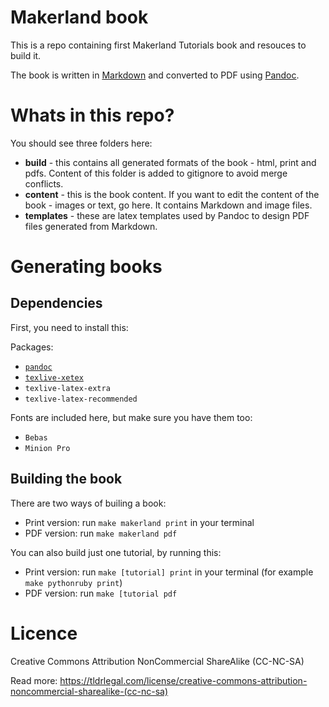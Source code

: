 Makerland book
==============

This is a repo containing first Makerland Tutorials book and resouces to build it. 

The book is written in [Markdown](http://daringfireball.net/projects/markdown/) and converted to PDF using [Pandoc](http://johnmacfarlane.net/pandoc/).


Whats in this repo?
===============

You should see three folders here:

- __build__ - this contains all generated formats of the book - html, print and pdfs. Content of this folder is added to gitignore to avoid merge conflicts.
- __content__ - this is the book content. If you want to edit the content of the book - images or text, go here. It contains Markdown and image files.
- __templates__ - these are latex templates used by Pandoc to design PDF files generated from Markdown.  


Generating books
===============

## Dependencies

First, you need to install this:

Packages:

- [`pandoc`](http://johnmacfarlane.net/pandoc/installing.html)
- [`texlive-xetex`](http://scripts.sil.org/cms/scripts/page.php?item_id=xetex_download)
- `texlive-latex-extra`
- `texlive-latex-recommended`

Fonts are included here, but make sure you have them too:

- `Bebas`
- `Minion Pro`

## Building the book

There are two ways of builing a book:

- Print version: run `make makerland print` in your terminal
- PDF version: run `make makerland pdf`

You can also build just one tutorial, by running this:

- Print version: run `make [tutorial] print` in your terminal (for example `make pythonruby print`)
- PDF version: run `make [tutorial pdf`

Licence
===============

Creative Commons Attribution NonCommercial ShareAlike (CC-NC-SA)

Read more: <https://tldrlegal.com/license/creative-commons-attribution-noncommercial-sharealike-(cc-nc-sa)>
